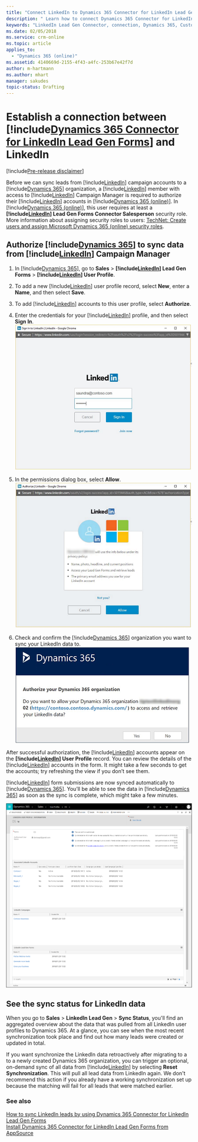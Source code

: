```yaml
---
title: "Connect LinkedIn to Dynamics 365 Connector for LinkedIn Lead Gen Forms | Microsoft Docs"
description: " Learn how to connect Dynamics 365 Connector for LinkedIn Lead Gen Forms with the LinkedIn service to sync lead gen data to Dynamics 365 (online)."
keywords: "LinkedIn Lead Gen Connector, connection, Dynamics 365, Customer Engagement"
ms.date: 02/05/2018
ms.service: crm-online
ms.topic: article
applies_to:
  - "Dynamics 365 (online)"
ms.assetid: 4140669d-2155-4f43-a4fc-253b67e42f7d
author: m-hartmann
ms.author: mhart
manager: sakudes
topic-status: Drafting
---
```


# Establish a connection between [!include[Dynamics 365 Connector for LinkedIn Lead Gen Forms](../includes/cc-linkedin-solution.md)] and LinkedIn

[!include[Pre-release disclaimer](../includes/cc-beta-prerelease-disclaimer.md)]

Before we can sync leads from [!include[LinkedIn](../includes/pn-linkedin.md)] campaign accounts to a [!include[Dynamics 365](../includes/pn-crm-2016-shortest.md)] organization, a [!include[LinkedIn](../includes/pn-linkedin.md)] member with access to [!include[LinkedIn](../includes/pn-linkedin.md)] Campaign Manager is required to authorize their [!include[LinkedIn](../includes/pn-linkedin.md)] accounts in [!include[Dynamics 365 (online)](../includes/pn-crm-online-shortest.md)]. In [!include[Dynamics 365 (online)](../includes/pn-crm-online-shortest.md)], this user requires at least a **[!include[LinkedIn](../includes/pn-linkedin.md)] Lead Gen Forms Connector Salesperson** security role.  
More information about assigning security roles to users: [TechNet: Create users and assign Microsoft Dynamics 365 (online) security roles](https://technet.microsoft.com/library/jj191623.aspx).

## Authorize [!include[Dynamics 365](../includes/pn-crm-2016-shortest.md)] to sync data from [!include[LinkedIn](../includes/pn-linkedin.md)] Campaign Manager

1. In [!include[Dynamics 365](../includes/pn-crm-2016-shortest.md)], go to **Sales** > **[!include[LinkedIn](../includes/pn-linkedin.md)] Lead Gen Forms** > **[!include[LinkedIn](../includes/pn-linkedin.md)] User Profile**.

2. To add a new [!include[LinkedIn](../includes/pn-linkedin.md)] user profile record, select **New**, enter a **Name**, and then select **Save**.

3. To add [!include[LinkedIn](../includes/pn-linkedin.md)] accounts to this user profile, select **Authorize**.

4. Enter the credentials for your [!include[LinkedIn](../includes/pn-linkedin.md)] profile, and then select **Sign In**.  
![Sign In](media/Add-credentials-to-linked-profile.png "Enter credentials for your LinkedIn profile")  

5. In the permissions dialog box, select **Allow**.  
![Allow permissions](media/LinkedIn-permission-popup-dialog.png "LinkedIn permissions dialog box")  

6. Check and confirm the [!include[Dynamics 365](../includes/pn-crm-2016-shortest.md)] organization you want to sync your LinkedIn data to.  
![LinkedIn permission popup dialogs](media/Confirm-dynamics-365-organization-to-sync-linkedin-data.png "Confirm the name of your Dynamics 365 organization")

After successful authorization, the [!include[LinkedIn](../includes/pn-linkedin.md)] accounts appear on the **[!include[LinkedIn](../includes/pn-linkedin.md)] User Profile** record. You can review the details of the [!include[LinkedIn](../includes/pn-linkedin.md)] accounts in the form. It might take a few seconds to get the accounts; try refreshing the view if you don’t see them.

[!include[LinkedIn](../includes/pn-linkedin.md)] form submissions are now synced automatically to [!include[Dynamics 365](../includes/pn-crm-2016-shortest.md)]. You’ll be able to see the data in [!include[Dynamics 365](../includes/pn-crm-2016-shortest.md)] as soon as the sync is complete, which might take a few minutes. 

![User profile in the LinkedIn Lead Gen Connector](media/LinkedIn-user-profile-information.png "User profile in the LinkedIn Lead Gen Connector")

## See the sync status for LinkedIn data

When you go to **Sales** > **LinkedIn Lead Gen** > **Sync Status**, you'll find an aggregated overview about the data that was pulled from all LinkedIn user profiles to Dynamics 365. At a glance, you can see when the most recent synchronization took place and find out how many leads were created or updated in total.

If you want synchronize the LinkedIn data retroactively after migrating to a to a newly created Dynamics 365 organization, you can trigger an optional, on-demand sync of all data from [!include[LinkedIn](../includes/pn-linkedin.md)] by selecting **Reset Synchronization**. This will pull all lead data from LinkedIn again. We don't recommend this action if you already have a working synchronization set up because the matching will fail for all leads that were matched earlier. 

### See also

[How to sync LinkedIn leads by using Dynamics 365 Connector for LinkedIn Lead Gen Forms](sync-linkedin-leads.md)  
[Install Dynamics 365 Connector for LinkedIn Lead Gen Forms from AppSource](install-linkedin-connector.md)